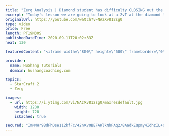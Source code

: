 ```yaml
---
title: "Zerg Analysis | Diamond student has difficulty CLOSING out the MATCH [Starcraft 2]"
excerpt: "Today's lesson we are going to look at a ZvT at the diamond level focusing on the Zerg Analysis. The zerg manages to get into a very strong position but has difficulty closing it out. Let's learn how we can approach this scenario better!  Zerg Analysis | Diamond student has difficulty CLOSING out the"
originalUrl: https://youtube.com/watch?v=NAzXv812sg0
type: video
price: Free
length: PT19M30S
publishedDateTime: 2020-09-11T20:02:33Z
heat: 130

featuredContent: "<iframe width=\"800\" height=\"500\" frameborder=\"0\" src=\"https://www.youtube.com/embed/NAzXv812sg0\" allow=\"accelerometer; autoplay; encrypted-media; gyroscope; picture-in-picture\" allowfullscreen></iframe>"

provider:
  name: HuShang Tutorials
  domain: hushangcoaching.com

topics:
  - StarCraft 2
  - Zerg

images:
  - url: https://i.ytimg.com/vi/NAzXv812sg0/maxresdefault.jpg
    width: 1280
    height: 720
    isCached: true

secured: "ImNMHr9BdFhDsW112kfFc/42nXvOBEFAKlkNhPAq2/8AadkEQpmy4IdhzIL+OSPohYOPsAoFyBOPrn34GncVXbMQ/durYSLLa9WVeRBsIR4BcPDn98XXeulDuXSB6xlcLaOpIt++KIFJNPTqiL0RI3RuO4pJ2oDyox8yFNCIj6CJ5P+HQCVgSEnzroGLr50Fl6Uhn/45lZb2QSqlybXnemFoeEUY4vrVc3LwLiTklf9h7cGHMGgeXh8KVS2Sm47IEkZlq/fxldjlJ66fgqEmPEo2uwl1We6SBbJG0DH8xzFryx2hJNBMQ7xfSG1tZiRazqXyxsZlCcps3nEfzsALoTjjxF9o7fqNXVG4ZdIf2qCvLqAt5pAI6C23MbSYj3/fNFCKDem4DXeTc044LF0BxRfBuf/KSgk9N4FaOj8J848=;rjmKYEwa1GbqiBart/G5Cg=="
---
```


